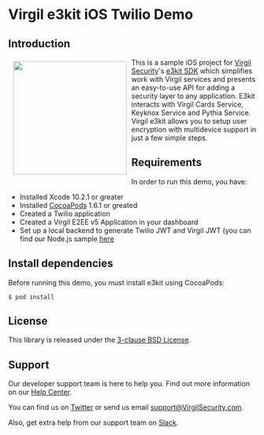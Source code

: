 # Virgil e3kit iOS Twilio Demo

## Introduction

<a href="https://developer.virgilsecurity.com/docs"><img width="230px" src="https://cdn.virgilsecurity.com/assets/images/github/logos/virgil-logo-red.png" align="left" hspace="10" vspace="6"></a> This is a sample iOS project for [Virgil Security](https://virgilsecurity.com)'s [e3kit SDK](https://github.com/VirgilSecurity/virgil-e3kit-x) which simplifies work with Virgil services and presents an easy-to-use API for adding a security layer to any application. E3kit interacts with Virgil Cards Service, Keyknox Service and Pythia Service.
Virgil e3kit allows you to setup user encryption with multidevice support in just a few simple steps.

## Requirements

In order to run this demo, you have:
- Installed Xcode 10.2.1 or greater
- Installed [CocoaPods](https://cocoapods.org/) 1.6.1 or greated 
- Created a Twilio application
- Created a Virgil E2EE v5 Application in your dashboard
- Set up a local backend to generate Twilio JWT and Virgil JWT (you can find our Node.js sample [here](https://github.com/VirgilSecurity/twilio-sample-backend-nodejs)

## Install dependencies

Before running this demo, you must install e3kit using CocoaPods:

```
$ pod install
```

## License

This library is released under the [3-clause BSD License](LICENSE.md).

## Support
Our developer support team is here to help you. Find out more information on our [Help Center](https://help.virgilsecurity.com/).

You can find us on [Twitter](https://twitter.com/VirgilSecurity) or send us email support@VirgilSecurity.com.

Also, get extra help from our support team on [Slack](https://virgilsecurity.com/join-community).
